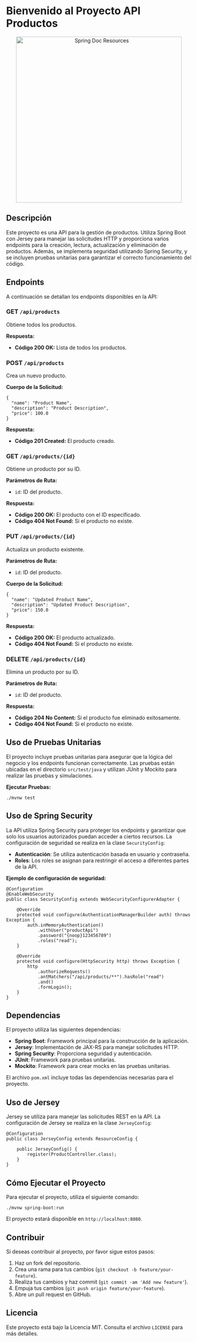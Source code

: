 # Bienvenido al Proyecto API Productos

<p align="center">
    <img alt="Spring Doc Resources" title="Spring Doc Resources" src="https://i.imgur.com/fGi6EaT.png" width="450">
</p>

## Descripción

Este proyecto es una API para la gestión de productos. Utiliza Spring Boot con Jersey para manejar las solicitudes HTTP y proporciona varios endpoints para la creación, lectura, actualización y eliminación de productos. Además, se implementa seguridad utilizando Spring Security, y se incluyen pruebas unitarias para garantizar el correcto funcionamiento del código.

## Endpoints

A continuación se detallan los endpoints disponibles en la API:

### **GET** `/api/products`

Obtiene todos los productos.

**Respuesta:**

- **Código 200 OK:** Lista de todos los productos.

### **POST** `/api/products`

Crea un nuevo producto.

**Cuerpo de la Solicitud:**

    {
      "name": "Product Name",
      "description": "Product Description",
      "price": 100.0
    }

**Respuesta:**

- **Código 201 Created:** El producto creado.

### **GET** `/api/products/{id}`

Obtiene un producto por su ID.

**Parámetros de Ruta:**

- `id`: ID del producto.

**Respuesta:**

- **Código 200 OK:** El producto con el ID especificado.
- **Código 404 Not Found:** Si el producto no existe.

### **PUT** `/api/products/{id}`

Actualiza un producto existente.

**Parámetros de Ruta:**

- `id`: ID del producto.

**Cuerpo de la Solicitud:**

    {
      "name": "Updated Product Name",
      "description": "Updated Product Description",
      "price": 150.0
    }

**Respuesta:**

- **Código 200 OK:** El producto actualizado.
- **Código 404 Not Found:** Si el producto no existe.

### **DELETE** `/api/products/{id}`

Elimina un producto por su ID.

**Parámetros de Ruta:**

- `id`: ID del producto.

**Respuesta:**

- **Código 204 No Content:** Si el producto fue eliminado exitosamente.
- **Código 404 Not Found:** Si el producto no existe.

## Uso de Pruebas Unitarias

El proyecto incluye pruebas unitarias para asegurar que la lógica del negocio y los endpoints funcionan correctamente. Las pruebas están ubicadas en el directorio `src/test/java` y utilizan JUnit y Mockito para realizar las pruebas y simulaciones.

**Ejecutar Pruebas:**

    ./mvnw test

## Uso de Spring Security

La API utiliza Spring Security para proteger los endpoints y garantizar que solo los usuarios autorizados puedan acceder a ciertos recursos. La configuración de seguridad se realiza en la clase `SecurityConfig`:

- **Autenticación**: Se utiliza autenticación basada en usuario y contraseña.
- **Roles**: Los roles se asignan para restringir el acceso a diferentes partes de la API.

**Ejemplo de configuración de seguridad:**

    @Configuration
    @EnableWebSecurity
    public class SecurityConfig extends WebSecurityConfigurerAdapter {

        @Override
        protected void configure(AuthenticationManagerBuilder auth) throws Exception {
            auth.inMemoryAuthentication()
                .withUser("productApi")
                .password("{noop}123456789")
                .roles("read");
        }

        @Override
        protected void configure(HttpSecurity http) throws Exception {
            http
                .authorizeRequests()
                .antMatchers("/api/products/**").hasRole("read")
                .and()
                .formLogin();
        }
    }

## Dependencias

El proyecto utiliza las siguientes dependencias:

- **Spring Boot**: Framework principal para la construcción de la aplicación.
- **Jersey**: Implementación de JAX-RS para manejar solicitudes HTTP.
- **Spring Security**: Proporciona seguridad y autenticación.
- **JUnit**: Framework para pruebas unitarias.
- **Mockito**: Framework para crear mocks en las pruebas unitarias.

El archivo `pom.xml` incluye todas las dependencias necesarias para el proyecto.

## Uso de Jersey

Jersey se utiliza para manejar las solicitudes REST en la API. La configuración de Jersey se realiza en la clase `JerseyConfig`:

    @Configuration
    public class JerseyConfig extends ResourceConfig {

        public JerseyConfig() {
            register(ProductController.class);
        }
    }

## Cómo Ejecutar el Proyecto

Para ejecutar el proyecto, utiliza el siguiente comando:

    ./mvnw spring-boot:run

El proyecto estará disponible en `http://localhost:8080`.

## Contribuir

Si deseas contribuir al proyecto, por favor sigue estos pasos:

1. Haz un fork del repositorio.
2. Crea una rama para tus cambios (`git checkout -b feature/your-feature`).
3. Realiza tus cambios y haz commit (`git commit -am 'Add new feature'`).
4. Empuja tus cambios (`git push origin feature/your-feature`).
5. Abre un pull request en GitHub.

## Licencia

Este proyecto está bajo la Licencia MIT. Consulta el archivo `LICENSE` para más detalles.
